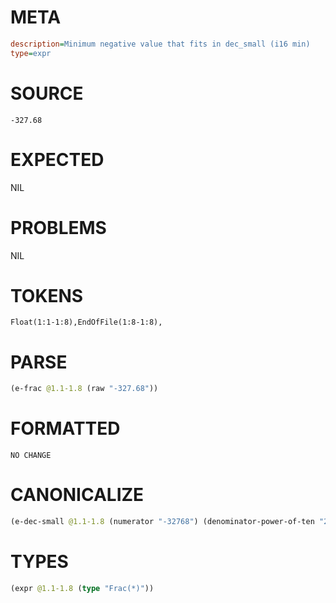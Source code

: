 # META
~~~ini
description=Minimum negative value that fits in dec_small (i16 min)
type=expr
~~~
# SOURCE
~~~roc
-327.68
~~~
# EXPECTED
NIL
# PROBLEMS
NIL
# TOKENS
~~~zig
Float(1:1-1:8),EndOfFile(1:8-1:8),
~~~
# PARSE
~~~clojure
(e-frac @1.1-1.8 (raw "-327.68"))
~~~
# FORMATTED
~~~roc
NO CHANGE
~~~
# CANONICALIZE
~~~clojure
(e-dec-small @1.1-1.8 (numerator "-32768") (denominator-power-of-ten "2") (value "-327.68"))
~~~
# TYPES
~~~clojure
(expr @1.1-1.8 (type "Frac(*)"))
~~~
